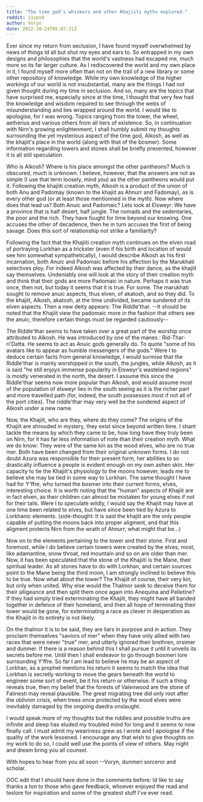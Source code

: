 ```yaml
---
title: "The time god's whiskers and other Khajiiti myths explored."
reddit: 11zpv9
author: Voryn
date: 2012-10-24T05:07:21Z
---
```


Ever since my return from seclusion, I have found myself overwhelmed by news of things Id all but shut my eyes and ears to.  So entrapped in my own designs and philosophies that the world's vastness had escaped me, much more so its far larger culture. As I rediscovered the world and my own place in it, I found myself more often than not on the trail of a new library or some other repository of knowledge. While my own knowledge of the higher workings of our world is not insubstantial, many are the things I had not given thought during my time in seclusion. And so, many are the topics that have surprised me, especially since at the time, I thought that very few had the knowledge and wisdom required to see through the webs of misunderstanding and lies wrapped around the world. I would like to apologise, for I was wrong. Topics ranging from the tower, the wheel, aetherius and various others from all tiers of existence. So, in continuation with Nirn's growing enlightenment, I shall humbly submit my thoughts surrounding the yet mysterious aspect of the time god, Alkosh, as well as the khajiit's place in the world (along with that of the bosmer). Some information regarding towers and stones shall be briefly presented, however it is all still speculation.




Who is Alkosh? Where is his place amongst the other pantheons? Much is obscured, much is unknown. I believe, however, that the answers are not as simple (I use that term loosely, mind you) as the other pantheons would put it. Following the khajiiti creation myth, Alkosh is a product of the union of both Anu and Padomay (known to the khajiit as Ahnurr and Fadomay), as is every other god (or at least those mentionned in the myth). Now where does that lead us? Both Anuic and Padomaic? 
Lets look at Elsweyr:
We have a province that is half desert, half jungle. The nomads and the sedentaries, the poor and the rich. They have fought for time beyond our knowing. One accuses the other of decadence, then he in turn accuses the first of being savage. Does this sort of relationship not strike a familiarity? 

Following the fact that the Khajiiti creation myth continues on the elven road of portraying Lorkhan as a trickster (even if his birth and location of would see him somewhat sympathetically), I would describe Alkosh as his first incarnation, both Anuic and Padomaic before his affection by the Marukhati selectives ploy. For indeed Alkosh was affected by their dance, as the khajiit say themselves. Undeniably one will look at the story of their creation myth and think that their gods are more Padomaic in nature. Perhaps it was true once, then not, but today it seems that it is true. For some. The marukhati sought to remove anuic aspects, thus elven, of akatosh, and so they did. To the khajiit, Alkosh, akatosh, at the time undivided, became sundered of its elven aspects. Then a new deity appears: The Riddle'thar.
--It should be noted that the Khajiit view the padomaic more in the fashion that others see the anuic, therefore certain things must be regarded cautiously--


The Riddle'thar seems to have taken over a great part of the worship once attributed to Alkosh. He was introduced by one of the manes : Rid-Thar-ri'Datta. He seems to act as Anuic gods generally do. To quote "some of his avatars like to appear as humble messengers of the gods." Were I to deduce certain facts from general knowledge, I would surmise that the Riddle'thar is mainly worshipped in the south, the jungles, while Alkosh, as it is said "he still enjoys immense popularity in Elsweyr's wasteland regions" is mostly venerated in the north, the desert. I assume this since the Riddle'thar seems now more popular than Alkosh, and would assume most of the population of elsweyr lies in the south seeing as it is the richer part and more travelled path (for, indeed, the south possesses most if not all of the port cities). The riddle'thar may very well be the sundered aspect of Alkosh under a new name.



Now, the Khajiit, who are they, where do they come? The origins of the Khajiit are shrouded in mystery, they exist since beyond written time. I shant tackle the means by which they came to be, how long have they truly been on Nirn, for it has far less information of note than their creation myth. What we do know: They were of the same kin as the wood elves, who are no true mer. Both have been changed from their original unknown forms. I do not doubt Azura was responsible for their present form, her abilities to so drastically influence a people is evident enough on my own ashen skin. Her capacity to tie the Khajiit's physiology to the moons however, leads me to believe she may be tied in some way to Lorkhan. The same thought I have had for Y'ffre, who turned the bosmer into their current forms, elves, interesting choice. It is worth noting that the "human" aspects of Khajiit are in fact elven, as their children can almost be mistaken for young elves if not for their tails.
Were I to speculate wildly, I would say the Khajiit may have at one time been related to elves, but have since been tied by Azura to Lorkhanic elements. (side-thought: It is said the khajiit are the only people capable of putting the moons back into proper aligment, and that this aligment protects Nirn from the wrath of Ahnurr, what might that be...)



Now on to the elements pertaining to the tower and their stone. First and foremost, while I do believe certain towers were created by the elves, most, like adamantine, snow throat, red mountain and so on are older than mer. Now, it has been speculated that the stone of the Khajiiti is the Mane, their spiritual leader. As all stones have to do with Lorkhan, and certain sources point to the Mane being the third moon, I am strongly inclined to believe this to be true. Now what about the tower? The Khajiit of course, their very kin, but only when united. Why else would the Thalmor seek to deceive them for their alligeance and then split them once again into Anequina and Pelletine? If they had simply tried exterminating the Khajiit, they might have all banded together in defence of their homeland, and then all hope of terminating their tower would be gone, for exterminating a race as clever in desperation as the Khajiit in its entirety is not likely. 



On the thalmor it is to be said, they are liars in purpose and in action. They proclaim themselves "saviors of mer" when they have only allied with two races that were never "true" mer, and utterly ignored their brethren, orsimer and dunmer. If there is a reason behind this I shall pursue it until it unveils its secrets before me. Until then I shall endeavor to go through bosmeri lore surrounding Y'ffre. So far I am lead to believe he may be an aspect of Lorkhan, as a prophet mentions his return it seems to match the idea that Lorkhan is secretly working to move the gears beneath the world to engineer some sort of event, be it his return or otherwise. If such a thing reveals true, then my belief that the forests of Valenwood are the stone of Falinesti may reveal plausible. The great migrating tree did only root after the oblivion crisis, when trees once protected by the wood elves were inevitably damaged by the ongoing daedra onslaught.



I would speak more of my thoughts but the riddles and possible truths are infinite and sleep has eluded my troubled mind for long and it seems to now finally call. I must admit my weariness grew as I wrote and I apologise if the quality of the work lessened. I encourage any that wish to give thoughts on my work to do so, I could well use the points of view of others.
May night and dream bring you all counsel.


With hopes to hear from you all soon --Voryn, dunmeri sorceror and scholar.

OOC edit that I should have done in the comments before: Id like to say thanks a ton to those who gave feedback, whoever enjoyed the read and teslore for inspiration and some of the greatest stuff I've ever read.

